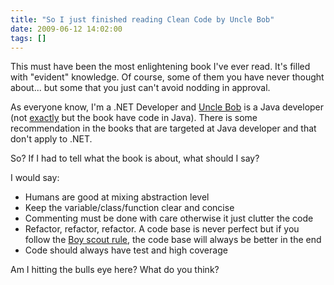 ```yaml
---
title: "So I just finished reading Clean Code by Uncle Bob"
date: 2009-06-12 14:02:00
tags: []
---
```


This must have been the most enlightening book I've ever read. It's filled with "evident" knowledge. Of course, some of them you have never thought about... but some that you just can't avoid nodding in approval.

As everyone know, I'm a .NET Developer and [Uncle Bob](http://www.objectmentor.com/omTeam/martin_r.html) is a Java developer (not <span style="text-decoration: underline;">exactly</span> but the book have code in Java). There is some recommendation in the books that are targeted at Java developer and that don't apply to .NET.

So? If I had to tell what the book is about, what should I say?

I would say:

*   Humans are good at mixing abstraction level
*   Keep the variable/class/function clear and concise
*   Commenting must be done with care otherwise it just clutter the code
*   Refactor, refactor, refactor. A code base is never perfect but if you follow the [Boy scout rule](http://stackoverflow.com/questions/455269/refactoring-do-you-follow-the-boy-scout-rule), the code base will always be better in the end
*   Code should always have test and high coverage

Am I hitting the bulls eye here? What do you think?

